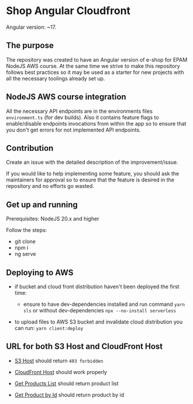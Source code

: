 # Shop Angular Cloudfront

Angular version: ~17.

## The purpose

The repository was created to have an Angular version of e-shop for EPAM NodeJS AWS course. At the same time we strive
to make this repository follows best practices so it may be used as a starter for new projects with all the necessary
toolings already set up.

## NodeJS AWS course integration

All the necessary API endpoints are in the environments files `environment.ts` (for dev builds). Also it contains
feature flags to enable/disable endpoints invocations from within the app so to ensure that you don't get errors for not
implemented API endpoints.

## Contribution

Create an issue with the detailed description of the improvement/issue.

If you would like to help implementing some feature, you should ask the maintainers for approval so to ensure that the
feature is desired in the repository and no efforts go wasted.

## Get up and running

Prerequisites: NodeJS 20.x and higher

Follow the steps:

- git clone
- npm i
- ng serve

## Deploying to AWS

- if bucket and cloud front distribution haven't been deployed the first time:

  - ensure to have dev-dependencies installed and run command `yarn sls` or without dev-dependencies
    `npx --no-install serverless`

- to upload files to AWS S3 bucket and invalidate cloud distribution you can run: `yarn client:deploy`

## URL for both S3 Host and CloudFront Host

- [S3 Host](http://aws-learn-cloud-practitioner.s3-website-us-east-1.amazonaws.com/) should return `403 forbidden`

- [CloudFront Host](https://d1w03e00wp0frf.cloudfront.net/) should work properly

- [Get Products List](https://vc20i23gc5.execute-api.us-east-1.amazonaws.com/dev/products) should return product list

- [Get Product by Id](https://vc20i23gc5.execute-api.us-east-1.amazonaws.com/dev/products/7567ec4b-b10c-48c5-9345-fc73c48a80a0) should return product by id
